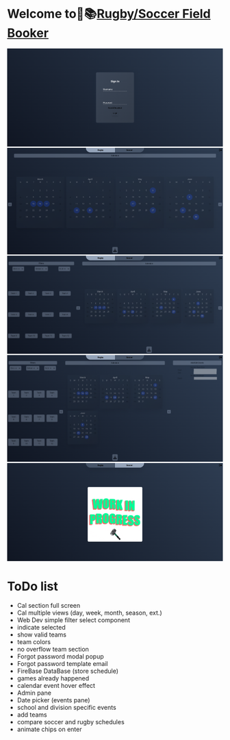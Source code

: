 # Welcome to🏉📚[Rugby/Soccer Field Booker](https://fieldbooker.netlify.app)

![basics](./assets/images/screenshot.png)
![basics](./assets/images/screenshot1.png)
![basics](./assets/images/screenshot2.png)
![basics](./assets/images/screenshot3.png)
![basics](./assets/images/screenshot4.png)

# ToDo list
- Cal section full screen
- Cal multiple views (day, week, month, season, ext.)
- Web Dev simple filter select component
- indicate selected
- show valid teams
- team colors
- no overflow team section
- Forgot password modal popup
- Forgot password template email
- FireBase DataBase (store schedule)
- games already happened
- calendar event hover effect
- Admin pane 
- Date picker (events pane)
- school and division specific events 
- add teams 
- compare soccer and rugby schedules
- animate chips on enter
